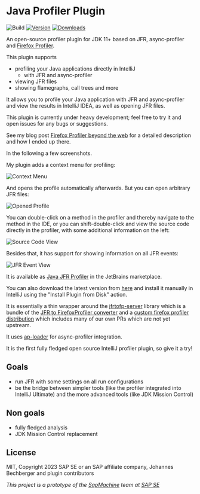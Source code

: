 # Java Profiler Plugin

![Build](https://github.com/parttimenerd/intellij-profiler-plugin/workflows/Build/badge.svg)
[![Version](https://img.shields.io/jetbrains/plugin/v/20937-java-jfr-profiler.svg)](https://plugins.jetbrains.com/plugin/20937-java-jfr-profiler)
[![Downloads](https://img.shields.io/jetbrains/plugin/d/20937-java-jfr-profiler.svg)](https://plugins.jetbrains.com/plugin/20937-java-jfr-profiler)

<!-- Plugin description -->

An open-source profiler plugin for JDK 11+ based on JFR, async-profiler
and [Firefox Profiler](https://github.com/firefox-devtools/profiler).

This plugin supports

- profiling your Java applications directly in IntelliJ
  - with JFR and async-profiler
- viewing JFR files
- showing flamegraphs, call trees and more

It allows you to profile your Java application with JFR and async-profiler and view the results in IntelliJ IDEA,
as well as opening JFR files.

This plugin is currently under heavy development; feel free to try it and open issues for any bugs or suggestions.

<!-- Plugin description end -->

See my blog post [Firefox Profiler beyond the web](https://mostlynerdless.de/blog/2023/01/31/firefox-profiler-beyond-the-web/)
for a detailed description and how I ended up there.

In the following a few screenshots.

My plugin adds a context menu for profiling:

![Context Menu](https://mostlynerdless.de/wp-content/uploads/2023/01/Screenshot-2023-01-27-at-12.31.55-2048x1230.png)

And opens the profile automatically afterwards. But you can open arbitrary JFR files:

![Opened Profile](https://mostlynerdless.de/wp-content/uploads/2023/01/Screenshot-2023-01-27-at-12.32.55-2048x1230.png)

You can double-click on a method in the profiler and thereby navigate to the method in the IDE, or
you can shift-double-click and view the source code directly in the profiler, with some additional
information on the left:

![Source Code View](https://mostlynerdless.de/wp-content/uploads/2023/01/Screenshot-2023-01-27-at-12.34.45-1-2048x1230.png)

Besides that, it has support for showing information on all JFR events:

![JFR Event View](https://mostlynerdless.de/wp-content/uploads/2023/01/Screenshot-2023-01-27-at-12.33.49-2048x1230.png)

It is available as [Java JFR Profiler](https://plugins.jetbrains.com/plugin/20937-java-jfr-profiler)
in the JetBrains marketplace.

You can also download the latest version from
[here](https://github.com/parttimenerd/intellij-profiler-plugin/releases/download/latest/Java.JFR.Profiler-all.jar)
and install it manually in IntelliJ using the "Install Plugin from Disk" action.

It is essentially a thin wrapper around the [jfrtofp-server](https://github.com/parttimenerd/jfrtofp-server) library
which is a bundle of the [JFR to FirefoxProfiler converter](https://github.com/parttimenerd/jfrtofp) and a
[custom firefox profiler distribution](https://github.com/parttimenerd/firefox-profiler/tree/merged)
which includes many of our own PRs which are not yet upstream.

It uses [ap-loader](https://github.com/jvm-profiling-tools/ap-loader) for async-profiler integration.

It is the first fully fledged open source IntelliJ profiler plugin, so give it a try!

## Goals
- run JFR with some settings on all run configurations
- be the bridge between simpler tools (like the profiler integrated into IntelliJ Ultimate) and the more advanced
  tools (like JDK Mission Control)

## Non goals
- fully fledged analysis
- JDK Mission Control replacement

## License
MIT, Copyright 2023 SAP SE or an SAP affiliate company, Johannes Bechberger
and plugin contributors


*This project is a prototype of the [SapMachine](https://sapmachine.io) team
at [SAP SE](https://sap.com)*